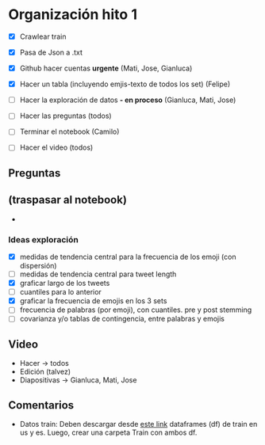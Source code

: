 # Organización hito 1

- [x] Crawlear train
- [x] Pasa de Json a .txt
- [x] Github hacer cuentas **urgente** (Mati, Jose, Gianluca)
- [x] Hacer un tabla (incluyendo emjis-texto de todos los set) (Felipe)
- [ ] Hacer la exploración de datos **- en proceso** (Gianluca, Mati, Jose)
- [ ] Hacer las preguntas (todos)
- [ ] Terminar el notebook (Camilo)
- [ ] Hacer el video (todos)


## Preguntas
(traspasar al notebook)
- 
- 

### Ideas exploración

- [x] medidas de tendencia central para la frecuencia de los emoji (con dispersión)
- [ ] medidas de tendencia central para tweet length
- [x] graficar largo de los tweets
- [ ] cuantiles para lo anterior
- [x] graficar la frecuencia de emojis en los 3 sets
- [ ] frecuencia de palabras (por emoji), con cuantiles. pre y post stemming
- [ ] covarianza y/o tablas de contingencia, entre palabras y emojis

## Video

- Hacer -> todos
- Edición (talvez)
- Diapositivas -> Gianluca, Mati, Jose

## Comentarios

- Datos train: Deben descargar desde [este link](https://drive.google.com/file/d/11Q6Y4cYKuWd8mys90l_50JYeWQo0nd81/view?usp=sharing) dataframes (df) de train en us y es. Luego, crear una carpeta Train con ambos df.
